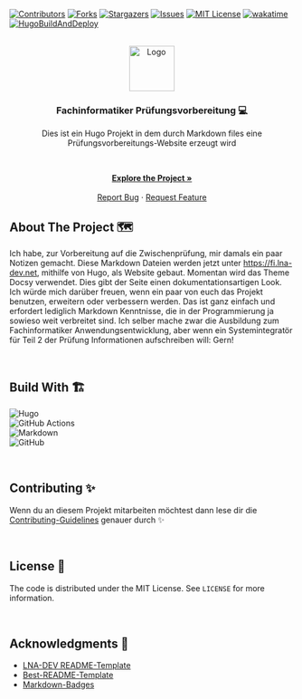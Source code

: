 <!-- VERSION: LNA-DEV-README-TEMPLATE V1.3 -->

[![Contributors][contributors-shield]][contributors-url]
[![Forks][forks-shield]][forks-url]
[![Stargazers][stars-shield]][stars-url]
[![Issues][issues-shield]][issues-url]
[![MIT License][license-shield]][license-url]
[![wakatime](https://wakatime.com/badge/github/LNA-DEV/Fachinformatiker-Pruefungsvorbereitung.svg?style=for-the-badge)](https://wakatime.com/badge/github/LNA-DEV/Fachinformatiker-Pruefungsvorbereitung?style=for-the-badge)
[![HugoBuildAndDeploy](https://img.shields.io/github/workflow/status/LNA-DEV/Fachinformatiker-Pruefungsvorbereitung/HugoBuildAndDeploy?style=for-the-badge)](https://github.com/LNA-DEV/Fachinformatiker-Pruefungsvorbereitung/actions/workflows/PipelineName.yaml)  

<!-- PROJECT LOGO -->
<br />
<div align="center">
  <a href="https://github.com/lna-dev/Fachinformatiker-Pruefungsvorbereitung">
    <img src="https://fachinformatiker-prüfungsvorbereitung.de/Assets/Images/Pingüino-Square.png" alt="Logo" width="80" height="80">
  </a>

### Fachinformatiker Prüfungsvorbereitung 💻

Dies ist ein Hugo Projekt in dem durch Markdown files eine Prüfungsvorbereitungs-Website erzeugt wird
<p align="center">

<br />

<a href="https://fachinformatiker-prüfungsvorbereitung.de"><strong>Explore the Project »</strong></a>
<br />
<br />
<a href="https://github.com/lna-dev/Fachinformatiker-Pruefungsvorbereitung/issues">Report Bug</a>
·
<a href="https://github.com/lna-dev/Fachinformatiker-Pruefungsvorbereitung/issues">Request Feature</a>
  </p>
</div>

<!-- ABOUT THE PROJECT -->
## About The Project 🗺️

Ich habe, zur Vorbereitung auf die Zwischenprüfung, mir damals ein paar Notizen gemacht. Diese Markdown Dateien werden jetzt unter <https://fi.lna-dev.net>, mithilfe von Hugo, als Website gebaut. Momentan wird das Theme Docsy verwendet. Dies gibt der Seite einen dokumentationsartigen Look. Ich würde mich darüber freuen, wenn ein paar von euch das Projekt benutzen, erweitern oder verbessern werden. Das ist ganz einfach und erfordert lediglich Markdown Kenntnisse, die in der Programmierung ja sowieso weit verbreitet sind. Ich selber mache zwar die Ausbildung zum Fachinformatiker Anwendungsentwicklung, aber wenn ein Systemintegratör für Teil 2 der Prüfung Informationen aufschreiben will: Gern!

<br>

## Build With 🏗️

<!-- Go to https://github.com/Ileriayo/markdown-badges and search for a fitting batch🙃 -->
![Hugo](https://img.shields.io/badge/Hugo-black.svg?style=for-the-badge&logo=Hugo)  
![GitHub Actions](https://img.shields.io/badge/github%20actions-%232671E5.svg?style=for-the-badge&logo=githubactions&logoColor=white)  
![Markdown](https://img.shields.io/badge/markdown-%23000000.svg?style=for-the-badge&logo=markdown&logoColor=white)  
![GitHub](https://img.shields.io/badge/github-%23121011.svg?style=for-the-badge&logo=github&logoColor=white)  

<br>

<!-- CONTRIBUTING -->
## Contributing ✨

Wenn du an diesem Projekt mitarbeiten möchtest dann lese dir die [Contributing-Guidelines](./CONTRIBUTING.md) genauer durch ✨

<br>

<!-- LICENSE -->
## License 📝

The code is distributed under the MIT License. See `LICENSE` for more information.

<br>

<!-- ACKNOWLEDGMENTS -->
## Acknowledgments 🙏

- [LNA-DEV README-Template](https://github.com/lna-dev/README-Template)
- [Best-README-Template](https://github.com/othneildrew/Best-README-Template)
- [Markdown-Badges](https://github.com/Ileriayo/markdown-badges)

<!-- MARKDOWN LINKS & IMAGES -->
[contributors-shield]: https://img.shields.io/github/contributors/lna-dev/Fachinformatiker-Pruefungsvorbereitung.svg?style=for-the-badge
[contributors-url]: https://github.com/lna-dev/Fachinformatiker-Pruefungsvorbereitung/graphs/contributors
[forks-shield]: https://img.shields.io/github/forks/lna-dev/Fachinformatiker-Pruefungsvorbereitung.svg?style=for-the-badge
[forks-url]: https://github.com/lna-dev/Fachinformatiker-Pruefungsvorbereitung/network/members
[stars-shield]: https://img.shields.io/github/stars/lna-dev/Fachinformatiker-Pruefungsvorbereitung.svg?style=for-the-badge
[stars-url]: https://github.com/lna-dev/Fachinformatiker-Pruefungsvorbereitung/stargazers
[issues-shield]: https://img.shields.io/github/issues/lna-dev/Fachinformatiker-Pruefungsvorbereitung.svg?style=for-the-badge
[issues-url]: https://github.com/lna-dev/Fachinformatiker-Pruefungsvorbereitung/issues
[license-shield]: https://img.shields.io/github/license/lna-dev/Fachinformatiker-Pruefungsvorbereitung.svg?style=for-the-badge
[license-url]: https://github.com/lna-dev/Fachinformatiker-Pruefungsvorbereitung/blob/master/LICENSE
